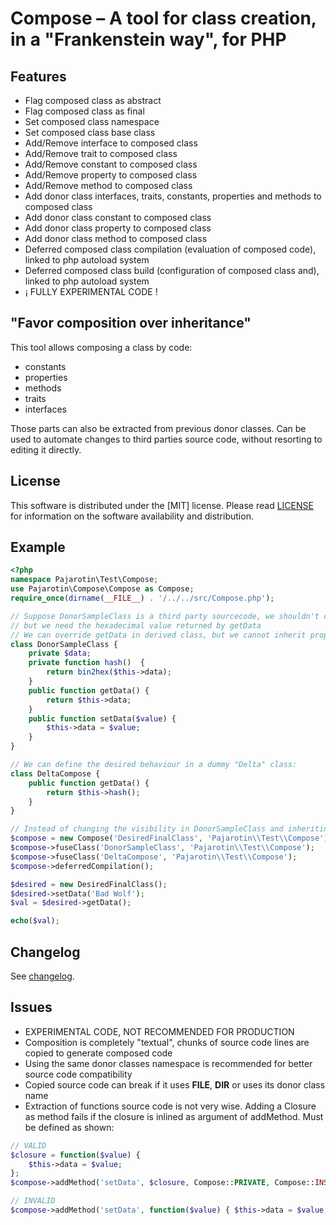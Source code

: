 # Compose – A tool for class creation, in a "Frankenstein way", for PHP

## Features
 - Flag composed class as abstract
 - Flag composed class as final
 - Set composed class namespace
 - Set composed class base class
 - Add/Remove interface to composed class
 - Add/Remove trait to composed class
 - Add/Remove constant to composed class
 - Add/Remove property to composed class
 - Add/Remove method to composed class
 - Add donor class interfaces, traits, constants, properties and methods to composed class
 - Add donor class constant to composed class
 - Add donor class property to composed class
 - Add donor class method to composed class
 - Deferred composed class compilation (evaluation of composed code), linked to php autoload system
 - Deferred composed class build (configuration of composed class and), linked to php autoload system
 - ¡ FULLY EXPERIMENTAL CODE !

##  "Favor composition over inheritance"
This tool allows composing a class by code:
 - constants
 - properties
 - methods
 - traits 
 - interfaces

Those parts can also be extracted from previous donor classes.
Can be used to automate changes to third parties source code, without resorting to editing it directly.

## License
This software is distributed under the [MIT] license. Please read [LICENSE](https://github.com/pajarotin/compose/blob/master/LICENSE) for information on the software availability and distribution.

## Example

```php
<?php
namespace Pajarotin\Test\Compose;
use Pajarotin\Compose\Compose as Compose;
require_once(dirname(__FILE__) . '/../../src/Compose.php');

// Suppose DonorSampleClass is a third party sourcecode, we shouldn't change
// but we need the hexadecimal value returned by getData
// We can override getData in derived class, but we cannot inherit property: $data and method: hash()
class DonorSampleClass {
    private $data;
    private function hash()  {
        return bin2hex($this->data);
    }
    public function getData() {
        return $this->data;
    }
    public function setData($value) {
        $this->data = $value;
    }
}

// We can define the desired behaviour in a dummy "Delta" class:
class DeltaCompose {
    public function getData() {
        return $this->hash();
    }
}

// Instead of changing the visibility in DonorSampleClass and inheriting, we compose:
$compose = new Compose('DesiredFinalClass', 'Pajarotin\\Test\\Compose');
$compose->fuseClass('DonorSampleClass', 'Pajarotin\\Test\\Compose');
$compose->fuseClass('DeltaCompose', 'Pajarotin\\Test\\Compose');
$compose->deferredCompilation();

$desired = new DesiredFinalClass();
$desired->setData('Bad Wolf');
$val = $desired->getData();

echo($val);
```

## Changelog
See [changelog](changelog.md).

## Issues
 - EXPERIMENTAL CODE, NOT RECOMMENDED FOR PRODUCTION
 - Composition is completely "textual", chunks of source code lines are copied to generate composed code
 - Using the same donor classes namespace is recommended for better source code compatibility
 - Copied source code can break if it uses __FILE__, __DIR__ or uses its donor class name
 - Extraction of functions source code is not very wise. Adding a Closure as method fails if the closure is inlined as argument of addMethod. Must be defined as shown:
```php
// VALID
$closure = function($value) {
    $this->data = $value;
};
$compose->addMethod('setData', $closure, Compose::PRIVATE, Compose::INSTANCE, Compose::OVERRIDABLE, false);

// INVALID
$compose->addMethod('setData', function($value) { $this->data = $value; }, Compose::PRIVATE, Compose::STATIC, Compose::OVERRIDABLE, false);
```
 

